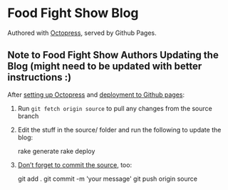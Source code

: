 Food Fight Show Blog
===

Authored with [Octopress](http://octopress.org/docs/ "Documentation"), served by Github Pages.

Note to Food Fight Show Authors Updating the Blog (might need to be updated with better instructions :)
---

After [setting up Octopress](http://octopress.org/docs/setup/ "Setup - Octopress") and [deployment to Github pages][deployment]:

1. Run `git fetch origin source` to pull any changes from the source branch
2. Edit the stuff in the source/ folder and run the following to update the blog:

	rake generate
	rake deploy

3. [Don’t forget to commit the source][deployment], too:

	git add .
	git commit -m 'your message'
	git push origin source


[deployment]: http://octopress.org/docs/deploying/github/ "Deployment to Github - Octopress"